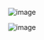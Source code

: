 ![image](https://github.com/user-attachments/assets/23989bee-3c1e-42d4-b48a-cc2da43fdf13)

![image](https://github.com/user-attachments/assets/4750188c-d5c5-4ea9-ac36-9f67d88ca7a0)
